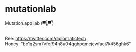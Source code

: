 # mutationlab
Mutation.app lab (▀̿Ĺ̯▀̿ ̿) <br /><br />



Bee: https://twitter.com/diplomatictech <br />
Honey: "bc1q2sm7vfef94h8u04qghpqmejcwfacj7k456ghk6" 
